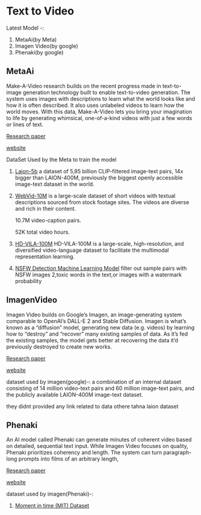 # Text to Video


Latest Model -:

1. MetaAi(by Meta)
2. Imagen Video(by google)
3. Phenaki(by google)


## MetaAi 
Make-A-Video research builds on the recent progress made in text-to-image generation technology built to enable text-to-video generation. The system uses images with descriptions to learn what the world looks like and how it is often described. It also uses unlabeled videos to learn how the world moves. With this data, Make-A-Video lets you bring your imagination to life by generating whimsical, one-of-a-kind videos with just a few words or lines of text.

[Research paper](https://arxiv.org/pdf/2209.14792.pdf)

[website](https://makeavideo.studio/)


DataSet Used by the Meta to train the model

1. [Laion-5b](https://laion.ai/blog/laion-5b/) a dataset of 5,85 billion CLIP-filtered image-text pairs, 14x bigger than LAION-400M, previously the biggest openly accessible image-text dataset in the world.

2. [WebVid-10M](https://m-bain.github.io/webvid-dataset/) is a large-scale dataset of short videos with textual descriptions sourced from stock footage sites. The videos are diverse and rich in their content.

    10.7M video-caption pairs.

    52K total video hours.
3. [HD-VILA-100M](https://github.com/microsoft/XPretrain/tree/main/hd-vila-100m) HD-VILA-100M is a large-scale, high-resolution, and diversified video-language dataset to facilitate the multimodal representation learning.

4. [NSFW Detection Machine Learning Model](https://github.com/GantMan/nsfw_model) filter out sample pairs with NSFW images 2,toxic words in the text,or images with a watermark probability 


## ImagenVideo

Imagen Video builds on Google’s Imagen, an image-generating system comparable to OpenAI’s DALL-E 2 and Stable Diffusion. Imagen is what’s known as a “diffusion” model, generating new data (e.g. videos) by learning how to “destroy” and “recover” many existing samples of data. As it’s fed the existing samples, the model gets better at recovering the data it’d previously destroyed to create new works.

[Research paper](https://imagen.research.google/video/paper.pdf)

[website](https://imagen.research.google/video/)

dataset used by imagen(google)-:
a combination of an internal dataset consisting of 14 million video-text pairs
and 60 million image-text pairs, and the publicly available LAION-400M image-text dataset.

they didnt provided any link related to data othere tahna laion dataset

## Phenaki
An AI model called Phenaki can generate minutes of coherent video based on detailed, sequential text input.
While Imagen Video focuses on quality, Phenaki prioritizes coherency and length. The system can turn paragraph-long prompts into films of an arbitrary length,

[Research paper](https://phenaki.video/)

[website](https://openreview.net/forum?id=vOEXS39nOF)

dataset used by imagen(Phenaki)-:
1. [Moment in time (MIT) Dataset](http://moments.csail.mit.edu/)





